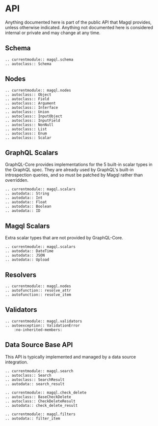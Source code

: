 API
===

Anything documented here is part of the public API that Magql provides, unless otherwise
indicated. Anything not documented here is considered internal or private and may change
at any time.


Schema
------

```{eval-rst}
.. currentmodule:: magql.schema
.. autoclass:: Schema
```


Nodes
-----

```{eval-rst}
.. currentmodule:: magql.nodes
.. autoclass:: Object
.. autoclass:: Field
.. autoclass:: Argument
.. autoclass:: Interface
.. autoclass:: Union
.. autoclass:: InputObject
.. autoclass:: InputField
.. autoclass:: NonNull
.. autoclass:: List
.. autoclass:: Enum
.. autoclass:: Scalar
```


GraphQL Scalars
---------------

GraphQL-Core provides implementations for the 5 built-in scalar types in the GraphQL
spec. They are already used by GraphQL's built-in introspection queries, and so must be
patched by Magql rather than overridden.

```{eval-rst}
.. currentmodule:: magql.scalars
.. autodata:: String
.. autodata:: Int
.. autodata:: Float
.. autodata:: Boolean
.. autodata:: ID
```


Magql Scalars
-------------

Extra scalar types that are not provided by GraphQL-Core.

```{eval-rst}
.. currentmodule:: magql.scalars
.. autodata:: DateTime
.. autodata:: JSON
.. autodata:: Upload
```


Resolvers
---------

```{eval-rst}
.. currentmodule:: magql.nodes
.. autofunction:: resolve_attr
.. autofunction:: resolve_item
```


Validators
----------

```{eval-rst}
.. currentmodule:: magql.validators
.. autoexception:: ValidationError
    :no-inherited-members:
```


Data Source Base API
--------------------

This API is typically implemented and managed by a data source integration.

```{eval-rst}
.. currentmodule:: magql.search
.. autoclass:: Search
.. autoclass:: SearchResult
.. autodata:: search_result

.. currentmodule:: magql.check_delete
.. autoclass:: BaseCheckDelete
.. autoclass:: CheckDeleteResult
.. autodata:: check_delete_result

.. currentmodule:: magql.filters
.. autodata:: filter_item
```
